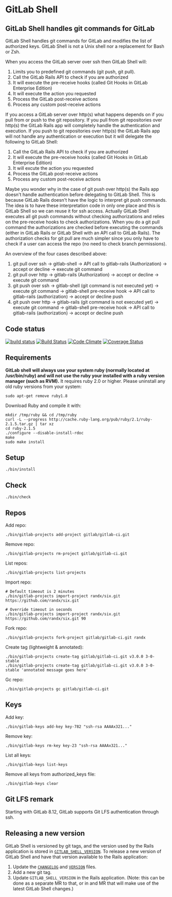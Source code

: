 # GitLab Shell

## GitLab Shell handles git commands for GitLab

GitLab Shell handles git commands for GitLab and modifies the list of authorized keys.
GitLab Shell is not a Unix shell nor a replacement for Bash or Zsh.

When you access the GitLab server over ssh then GitLab Shell will:

1. Limits you to predefined git commands (git push, git pull).
1. Call the GitLab Rails API to check if you are authorized
1. It will execute the pre-receive hooks (called Git Hooks in GitLab Enterprise Edition)
1. It will execute the action you requested
1. Process the GitLab post-receive actions
1. Process any custom post-receive actions

If you access a GitLab server over http(s) what happens depends on if you pull from or push to the git repository.
If you pull from git repositories over http(s) the GitLab Rails app will completely handle the authentication and execution.
If you push to git repositories over http(s) the GitLab Rails app will not handle any authentication or execution but it will delegate the following to GitLab Shell:

1. Call the GitLab Rails API to check if you are authorized
1. It will execute the pre-receive hooks (called Git Hooks in GitLab Enterprise Edition)
1. It will excute the action you requested
1. Process the GitLab post-receive actions
1. Process any custom post-receive actions

Maybe you wonder why in the case of git push over http(s) the Rails app doesn't handle authentication before delegating to GitLab Shell.
This is because GitLab Rails doesn't have the logic to interpret git push commands.
The idea is to have these interpretation code in only one place and this is GitLab Shell so we can reuse it for ssh access.
Actually GitLab Shell executes all git push commands without checking authorizations and relies on the pre-receive hooks to check authorizations.
When you do a git pull command the authorizations are checked before executing the commands (either in GitLab Rails or GitLab Shell with an API call to GitLab Rails).
The authorization checks for git pull are much simpler since you only have to check if a user can access the repo (no need to check branch permissions).

An overview of the four cases described above:

1. git pull over ssh  -> gitlab-shell -> API call to gitlab-rails (Authorization) -> accept or decline -> execute git command
1. git pull over http -> gitlab-rails (Authorization) -> accept or decline -> execute git command
1. git push over ssh  -> gitlab-shell (git command is not executed yet) -> execute git command -> gitlab-shell pre-receive hook -> API call to gitlab-rails (authorization) -> accept or decline push
1. git push over http -> gitlab-rails (git command is not executed yet) -> execute git command -> gitlab-shell pre-receive hook -> API call to gitlab-rails (authorization) -> accept or decline push

## Code status

[![build status](https://gitlab.com/gitlab-org/gitlab-shell/badges/master/build.svg)](https://gitlab.com/gitlab-org/gitlab-shell/commits/master)
[![Build Status](https://semaphoreapp.com/api/v1/projects/a71ddd46-a9cc-4062-875e-7ade19a44927/243336/badge.svg)](https://semaphoreapp.com/gitlabhq/gitlab-shell)
[![Code Climate](https://codeclimate.com/github/gitlabhq/gitlab-shell.svg)](https://codeclimate.com/github/gitlabhq/gitlab-shell)
[![Coverage Status](https://coveralls.io/repos/gitlabhq/gitlab-shell/badge.svg?branch=master)](https://coveralls.io/r/gitlabhq/gitlab-shell)

## Requirements

**GitLab shell will always use your system ruby (normally located at /usr/bin/ruby) and will not use the ruby your installed with a ruby version manager (such as RVM).**
It requires ruby 2.0 or higher.
Please uninstall any old ruby versions from your system:

```
sudo apt-get remove ruby1.8
```

Download Ruby and compile it with:

```
mkdir /tmp/ruby && cd /tmp/ruby
curl -L --progress http://cache.ruby-lang.org/pub/ruby/2.1/ruby-2.1.5.tar.gz | tar xz
cd ruby-2.1.5
./configure --disable-install-rdoc
make
sudo make install
```

## Setup

    ./bin/install

## Check

    ./bin/check

## Repos

Add repo:

    ./bin/gitlab-projects add-project gitlab/gitlab-ci.git

Remove repo:

    ./bin/gitlab-projects rm-project gitlab/gitlab-ci.git

List repos:

    ./bin/gitlab-projects list-projects

Import repo:

    # Default timeout is 2 minutes
    ./bin/gitlab-projects import-project randx/six.git https://github.com/randx/six.git

    # Override timeout in seconds
    ./bin/gitlab-projects import-project randx/six.git https://github.com/randx/six.git 90

Fork repo:

    ./bin/gitlab-projects fork-project gitlab/gitlab-ci.git randx

Create tag (lightweight & annotated):

    ./bin/gitlab-projects create-tag gitlab/gitlab-ci.git v3.0.0 3-0-stable
    ./bin/gitlab-projects create-tag gitlab/gitlab-ci.git v3.0.0 3-0-stable 'annotated message goes here'

Gc repo:

    ./bin/gitlab-projects gc gitlab/gitlab-ci.git

## Keys

Add key:

    ./bin/gitlab-keys add-key key-782 "ssh-rsa AAAAx321..."

Remove key:

    ./bin/gitlab-keys rm-key key-23 "ssh-rsa AAAAx321..."

List all keys:

    ./bin/gitlab-keys list-keys


Remove all keys from authorized_keys file:

    ./bin/gitlab-keys clear

## Git LFS remark

Starting with GitLab 8.12, GitLab supports Git LFS authentication through ssh.

## Releasing a new version

GitLab Shell is versioned by git tags, and the version used by the Rails
application is stored in
[`GITLAB_SHELL_VERSION`](https://gitlab.com/gitlab-org/gitlab-ce/blob/master/GITLAB_SHELL_VERSION).
To release a new version of GitLab Shell and have that version available to the
Rails application:

1. Update the [`CHANGELOG`](CHANGELOG) and [`VERSION`](VERSION) files.
2. Add a new git tag.
3. Update `GITLAB_SHELL_VERSION` in the Rails application. (Note: this can be
   done as a separate MR to that, or in and MR that will make use of the latest
   GitLab Shell changes.)
